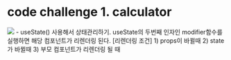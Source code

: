 # code challenge 1. calculator
<img src="https://github.com/EUNSEO814/react-challenge/assets/97860973/9657153e-2e2b-4368-b1be-05a4cf828c65">
- useState() 사용해서 상태관리하기.
useState의 두번째 인자인 modifier함수를 실행하면 해당 컴포넌트가 리렌더링 된다.
[리렌더링 조건]
1) props이 바뀔때
2) state가 바뀔때
3) 부모 컴포넌트가 리렌더링 될 때
